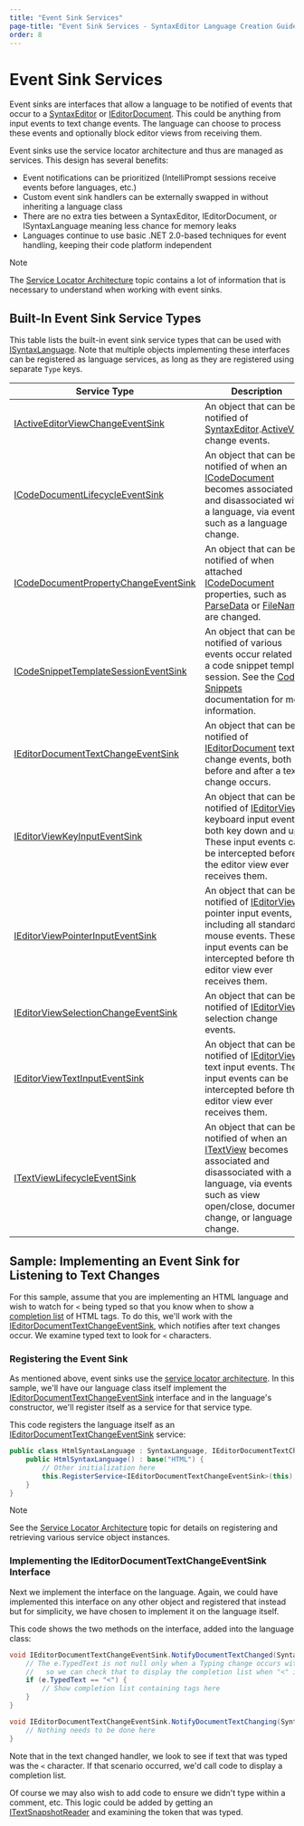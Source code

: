 ```yaml
---
title: "Event Sink Services"
page-title: "Event Sink Services - SyntaxEditor Language Creation Guide"
order: 8
---
```

# Event Sink Services

Event sinks are interfaces that allow a language to be notified of events that occur to a [SyntaxEditor](xref:ActiproSoftware.Windows.Controls.SyntaxEditor.SyntaxEditor) or [IEditorDocument](xref:ActiproSoftware.Text.IEditorDocument).  This could be anything from input events to text change events.  The language can choose to process these events and optionally block editor views from receiving them.

Event sinks use the service locator architecture and thus are managed as services.  This design has several benefits:

- Event notifications can be prioritized (IntelliPrompt sessions receive events before languages, etc.)
- Custom event sink handlers can be externally swapped in without inheriting a language class
- There are no extra ties between a SyntaxEditor, IEditorDocument, or ISyntaxLanguage meaning less chance for memory leaks
- Languages continue to use basic .NET 2.0-based techniques for event handling, keeping their code platform independent

> [!NOTE]
> The [Service Locator Architecture](service-locator-architecture.md) topic contains a lot of information that is necessary to understand when working with event sinks.

## Built-In Event Sink Service Types

This table lists the built-in event sink service types that can be used with [ISyntaxLanguage](xref:ActiproSoftware.Text.ISyntaxLanguage).  Note that multiple objects implementing these interfaces can be registered as language services, as long as they are registered using separate `Type` keys.

| Service Type | Description |
|-----|-----|
| [IActiveEditorViewChangeEventSink](xref:ActiproSoftware.Windows.Controls.SyntaxEditor.IActiveEditorViewChangeEventSink) | An object that can be notified of [SyntaxEditor](xref:ActiproSoftware.Windows.Controls.SyntaxEditor.SyntaxEditor).[ActiveView](xref:ActiproSoftware.Windows.Controls.SyntaxEditor.SyntaxEditor.ActiveView) change events. |
| [ICodeDocumentLifecycleEventSink](xref:ActiproSoftware.Text.ICodeDocumentLifecycleEventSink) | An object that can be notified of when an [ICodeDocument](xref:ActiproSoftware.Text.ICodeDocument) becomes associated and disassociated with a language, via events such as a language change. |
| [ICodeDocumentPropertyChangeEventSink](xref:ActiproSoftware.Text.ICodeDocumentPropertyChangeEventSink) | An object that can be notified of when attached [ICodeDocument](xref:ActiproSoftware.Text.ICodeDocument) properties, such as [ParseData](xref:ActiproSoftware.Text.ICodeDocument.ParseData) or [FileName](xref:ActiproSoftware.Text.ITextDocument.FileName), are changed. |
| [ICodeSnippetTemplateSessionEventSink](xref:ActiproSoftware.Windows.Controls.SyntaxEditor.IntelliPrompt.ICodeSnippetTemplateSessionEventSink) | An object that can be notified of various events occur related to a code snippet template session.  See the [Code Snippets](../user-interface/intelliprompt/code-snippets.md) documentation for more information. |
| [IEditorDocumentTextChangeEventSink](xref:ActiproSoftware.Windows.Controls.SyntaxEditor.IEditorDocumentTextChangeEventSink) | An object that can be notified of [IEditorDocument](xref:ActiproSoftware.Text.IEditorDocument) text change events, both before and after a text change occurs. |
| [IEditorViewKeyInputEventSink](xref:ActiproSoftware.Windows.Controls.SyntaxEditor.IEditorViewKeyInputEventSink) | An object that can be notified of [IEditorView](xref:ActiproSoftware.Windows.Controls.SyntaxEditor.IEditorView) keyboard input events, both key down and up.  These input events can be intercepted before the editor view ever receives them. |
| [IEditorViewPointerInputEventSink](xref:ActiproSoftware.Windows.Controls.SyntaxEditor.IEditorViewPointerInputEventSink) | An object that can be notified of [IEditorView](xref:ActiproSoftware.Windows.Controls.SyntaxEditor.IEditorView) pointer input events, including all standard mouse events.  These input events can be intercepted before the editor view ever receives them. |
| [IEditorViewSelectionChangeEventSink](xref:ActiproSoftware.Windows.Controls.SyntaxEditor.IEditorViewSelectionChangeEventSink) | An object that can be notified of [IEditorView](xref:ActiproSoftware.Windows.Controls.SyntaxEditor.IEditorView) selection change events. |
| [IEditorViewTextInputEventSink](xref:ActiproSoftware.Windows.Controls.SyntaxEditor.IEditorViewTextInputEventSink) | An object that can be notified of [IEditorView](xref:ActiproSoftware.Windows.Controls.SyntaxEditor.IEditorView) text input events.  These input events can be intercepted before the editor view ever receives them. |
| [ITextViewLifecycleEventSink](xref:ActiproSoftware.Windows.Controls.SyntaxEditor.ITextViewLifecycleEventSink) | An object that can be notified of when an [ITextView](xref:ActiproSoftware.Windows.Controls.SyntaxEditor.ITextView) becomes associated and disassociated with a language, via events such as view open/close, document change, or language change. |

## Sample: Implementing an Event Sink for Listening to Text Changes

For this sample, assume that you are implementing an HTML language and wish to watch for `<` being typed so that you know when to show a [completion list](../user-interface/intelliprompt/completion-list.md) of HTML tags.  To do this, we'll work with the [IEditorDocumentTextChangeEventSink](xref:ActiproSoftware.Windows.Controls.SyntaxEditor.IEditorDocumentTextChangeEventSink), which notifies after text changes occur.  We examine typed text to look for `<` characters.

### Registering the Event Sink

As mentioned above, event sinks use the [service locator architecture](service-locator-architecture.md).  In this sample, we'll have our language class itself implement the [IEditorDocumentTextChangeEventSink](xref:ActiproSoftware.Windows.Controls.SyntaxEditor.IEditorDocumentTextChangeEventSink) interface and in the language's constructor, we'll register itself as a service for that service type.

This code registers the language itself as an [IEditorDocumentTextChangeEventSink](xref:ActiproSoftware.Windows.Controls.SyntaxEditor.IEditorDocumentTextChangeEventSink) service:

```csharp
public class HtmlSyntaxLanguage : SyntaxLanguage, IEditorDocumentTextChangeEventSink }
	public HtmlSyntaxLanguage() : base("HTML") {
		// Other initialization here
		this.RegisterService<IEditorDocumentTextChangeEventSink>(this);
	}
}
```

> [!NOTE]
> See the [Service Locator Architecture](service-locator-architecture.md) topic for details on registering and retrieving various service object instances.

### Implementing the IEditorDocumentTextChangeEventSink Interface

Next we implement the interface on the language.  Again, we could have implemented this interface on any other object and registered that instead but for simplicity, we have chosen to implement it on the language itself.

This code shows the two methods on the interface, added into the language class:

```csharp
void IEditorDocumentTextChangeEventSink.NotifyDocumentTextChanged(SyntaxEditor editor, EditorSnapshotChangedEventArgs e) {
	// The e.TypedText is not null only when a Typing change occurs with a single operation that inserts text,
	//   so we can check that to display the completion list when "<" is typed
	if (e.TypedText == "<") {
		// Show completion list containing tags here
	}
}

void IEditorDocumentTextChangeEventSink.NotifyDocumentTextChanging(SyntaxEditor editor, EditorSnapshotChangingEventArgs e) {
	// Nothing needs to be done here
}
```

Note that in the text changed handler, we look to see if text that was typed was the `<` character.  If that scenario occurred, we'd call code to display a completion list.

Of course we may also wish to add code to ensure we didn't type within a comment, etc.  This logic could be added by getting an [ITextSnapshotReader](xref:ActiproSoftware.Text.ITextSnapshotReader) and examining the token that was typed.

